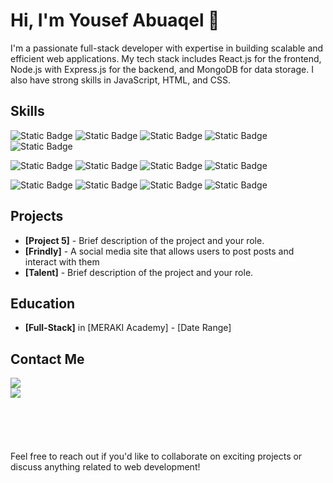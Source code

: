 # Hi, I'm Yousef Abuaqel 👋
I'm a passionate full-stack developer with expertise in building scalable and efficient web applications. My tech stack includes React.js for the frontend, Node.js with Express.js for the backend, and MongoDB for data storage. I also have strong skills in JavaScript, HTML, and CSS.

## Skills
![Static Badge](https://img.shields.io/badge/Frontend%3A-0A534A?style=for-the-badge)
![Static Badge](https://img.shields.io/badge/react.js-40affa?style=for-the-badge)
![Static Badge](https://img.shields.io/badge/JavaScript-f1c617?style=for-the-badge)
![Static Badge](https://img.shields.io/badge/HTML-orange?style=for-the-badge)
![Static Badge](https://img.shields.io/badge/CSS-blue?style=for-the-badge)



![Static Badge](https://img.shields.io/badge/Backend%3A-242732?style=for-the-badge)
![Static Badge](https://img.shields.io/badge/Node.js-8fc708?style=for-the-badge)
![Static Badge](https://img.shields.io/badge/Express.js-f1c617?style=for-the-badge)
![Static Badge](https://img.shields.io/badge/MongoDB-4faa41?style=for-the-badge)



![Static Badge](https://img.shields.io/badge/other%3A-505C6B?style=for-the-badge)
![Static Badge](https://img.shields.io/badge/Git-f05539?style=for-the-badge)
![Static Badge](https://img.shields.io/badge/RESTful_APIs-487c90?style=for-the-badge)
![Static Badge](https://img.shields.io/badge/Responsive_Web_Design-d1584c?style=for-the-badge)

## Projects

- **[Project 5]** - Brief description of the project and your role.
- **[Frindly]** - A social media site that allows users to post posts and interact with them
- **[Talent]** - Brief description of the project and your role.

## Education

- **[Full-Stack]** in [MERAKI Academy] - [Date Range]

## Contact Me
<a href="https://www.linkedin.com/in/yousefabuaqel/">
<img src="https://img.shields.io/badge/_-Yousef Abuaqel-gray?style=for-the-badge&logo=linkedin&logoColor=white&labelColor=blue"/>
</a>
<br/>
<a href="mailto:usfaql@gmail.com">
<img src="https://img.shields.io/badge/_-usfaql%40gmail.com-gray?style=for-the-badge&logo=gmail&logoColor=white&labelColor=red"/>
</a>
<br/><br/><br/><br/><br/><br/>
Feel free to reach out if you'd like to collaborate on exciting projects or discuss anything related to web development!
